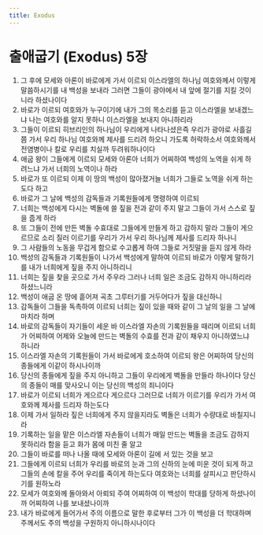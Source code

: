 ```yaml
---
title: Exodus
---
```


# 출애굽기 (Exodus) 5장
1. 그 후에 모세와 아론이 바로에게 가서 이르되 이스라엘의 하나님 여호와께서 이렇게 말씀하시기를 내 백성을 보내라 그러면 그들이 광야에서 내 앞에 절기를 지킬 것이니라 하셨나이다
1. 바로가 이르되 여호와가 누구이기에 내가 그의 목소리를 듣고 이스라엘을 보내겠느냐 나는 여호와를 알지 못하니 이스라엘을 보내지 아니하리라
1. 그들이 이르되 히브리인의 하나님이 우리에게 나타나셨은즉 우리가 광야로 사흘길쯤 가서 우리 하나님 여호와께 제사를 드리려 하오니 가도록 허락하소서 여호와께서 전염병이나 칼로 우리를 치실까 두려워하나이다
1. 애굽 왕이 그들에게 이르되 모세와 아론아 너희가 어찌하여 백성의 노역을 쉬게 하려느냐 가서 너희의 노역이나 하라
1. 바로가 또 이르되 이제 이 땅의 백성이 많아졌거늘 너희가 그들로 노역을 쉬게 하는도다 하고
1. 바로가 그 날에 백성의 감독들과 기록원들에게 명령하여 이르되
1. 너희는 백성에게 다시는 벽돌에 쓸 짚을 전과 같이 주지 말고 그들이 가서 스스로 짚을 줍게 하라
1. 또 그들이 전에 만든 벽돌 수효대로 그들에게 만들게 하고 감하지 말라 그들이 게으르므로 소리 질러 이르기를 우리가 가서 우리 하나님께 제사를 드리자 하나니
1. 그 사람들의 노동을 무겁게 함으로 수고롭게 하여 그들로 거짓말을 듣지 않게 하라
1. 백성의 감독들과 기록원들이 나가서 백성에게 말하여 이르되 바로가 이렇게 말하기를 내가 너희에게 짚을 주지 아니하리니
1. 너희는 짚을 찾을 곳으로 가서 주우라 그러나 너희 일은 조금도 감하지 아니하리라 하셨느니라
1. 백성이 애굽 온 땅에 흩어져 곡초 그루터기를 거두어다가 짚을 대신하니
1. 감독들이 그들을 독촉하여 이르되 너희는 짚이 있을 때와 같이 그 날의 일을 그 날에 마치라 하며
1. 바로의 감독들이 자기들이 세운 바 이스라엘 자손의 기록원들을 때리며 이르되 너희가 어찌하여 어제와 오늘에 만드는 벽돌의 수효를 전과 같이 채우지 아니하였느냐 하니라
1. 이스라엘 자손의 기록원들이 가서 바로에게 호소하여 이르되 왕은 어찌하여 당신의 종들에게 이같이 하시나이까
1. 당신의 종들에게 짚을 주지 아니하고 그들이 우리에게 벽돌을 만들라 하나이다 당신의 종들이 매를 맞사오니 이는 당신의 백성의 죄니이다
1. 바로가 이르되 너희가 게으르다 게으르다 그러므로 너희가 이르기를 우리가 가서 여호와께 제사를 드리자 하는도다
1. 이제 가서 일하라 짚은 너희에게 주지 않을지라도 벽돌은 너희가 수량대로 바칠지니라
1. 기록하는 일을 맡은 이스라엘 자손들이 너희가 매일 만드는 벽돌을 조금도 감하지 못하리라 함을 듣고 화가 몸에 미친 줄 알고
1. 그들이 바로를 떠나 나올 때에 모세와 아론이 길에 서 있는 것을 보고
1. 그들에게 이르되 너희가 우리를 바로의 눈과 그의 신하의 눈에 미운 것이 되게 하고 그들의 손에 칼을 주어 우리를 죽이게 하는도다 여호와는 너희를 살피시고 판단하시기를 원하노라
1. 모세가 여호와께 돌아와서 아뢰되 주여 어찌하여 이 백성이 학대를 당하게 하셨나이까 어찌하여 나를 보내셨나이까
1. 내가 바로에게 들어가서 주의 이름으로 말한 후로부터 그가 이 백성을 더 학대하며 주께서도 주의 백성을 구원하지 아니하시나이다